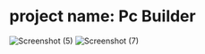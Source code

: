 # project name: Pc Builder

![Screenshot (5)](https://github.com/user-attachments/assets/6ec038a1-08e3-4e9c-bd89-4a32fc61584c)
![Screenshot (7)](https://github.com/user-attachments/assets/69084eb5-f29d-42e7-b67f-e99574e95ea7)
